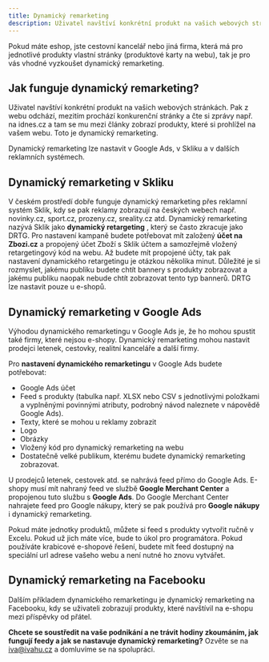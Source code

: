 ```yaml
---
title: Dynamický remarketing
description: Uživatel navštíví konkrétní produkt na vašich webových stránkách. Pak z webu odchází, mezitím prochází konkurenční stránky a čte si zprávy např. na idnes.cz a tam se mu mezi články zobrazí produkty, které si prohlížel na vašem webu. Toto je dynamický remarketing.
---
```

Pokud máte eshop, jste cestovní kancelář nebo jiná firma, která má pro jednotlivé produkty vlastní stránky (produktové karty na webu), tak je pro vás vhodné vyzkoušet dynamický remarketing.

## Jak funguje dynamický remarketing?
Uživatel navštíví konkrétní produkt na vašich webových stránkách. Pak z webu odchází, mezitím prochází konkurenční stránky a čte si zprávy např. na idnes.cz a tam se mu mezi články zobrazí produkty, které si prohlížel na vašem webu. Toto je dynamický remarketing.

Dynamický remarketing lze nastavit v Google Ads, v Skliku a v dalších reklamních systémech.

## Dynamický remarketing v Skliku

V českém prostředí dobře funguje dynamický remarketing přes reklamní systém Sklik, kdy se pak reklamy zobrazují na českých webech např. novinky.cz, sport.cz, prozeny.cz, sreality.cz atd. Dynamický remarketing nazývá Sklik jako **dynamický retargeting** , který se často zkracuje jako DRTG. Pro nastavení kampaně budete potřebovat mít založený **účet na Zbozi.cz** a propojený účet Zboží s Sklik účtem a samozřejmě vložený retargetingový kód na webu. Až budete mít propojené účty, tak pak nastavení dynamického retargetingu je otázkou několika minut. Důležité je si rozmyslet, jakému publiku budete chtít bannery s produkty zobrazovat  a jakému publiku naopak nebude chtít zobrazovat tento typ bannerů. DRTG lze nastavit pouze u e-shopů.

## Dynamický remarketing v Google Ads
Výhodou dynamického remarketingu v Google Ads je, že ho mohou spustit také firmy, které nejsou e-shopy. Dynamický remarketing mohou nastavit prodejci letenek, cestovky, realitní kanceláře a další firmy.

Pro **nastavení dynamického remarketingu** v Google Ads budete potřebovat:
*  Google Ads účet
* Feed s produkty (tabulka např. XLSX nebo CSV s jednotlivými položkami a vyplněnými povinnými atributy, podrobný návod naleznete v nápovědě Google Ads).
* Texty, které se mohou u reklamy zobrazit
* Logo
* Obrázky
* Vložený kód pro dynamický remarketing na webu
* Dostatečně velké publikum, kterému budete dynamický remarketing zobrazovat.

U prodejců letenek, cestovek atd. se nahrává feed přímo do Google Ads. E-shopy musí mít nahraný feed ve službě **Google Merchant Center** a propojenou tuto službu s **Google Ads**. Do Google Merchant Center nahrajete feed pro Google nákupy, který se pak používá pro **Google nákupy** i dynamický remarketing.

Pokud máte jednotky produktů, můžete si feed s produkty vytvořit ručně v Excelu. Pokud už jich máte více, bude to úkol pro programátora. Pokud používáte krabicové e-shopové řešení, budete mít feed dostupný na speciální url adrese vašeho webu a není nutné ho znovu vytvářet.

## Dynamický remarketing na Facebooku
Dalším příkladem dynamického remarketingu je dynamický remarketing na Facebooku, kdy se uživateli zobrazují produkty, které navštívil na e-shopu mezi příspěvky od přátel.

**Chcete se soustředit na vaše podnikání a ne trávit hodiny zkoumáním, jak fungují feedy a jak se nastavuje dynamický remarketing?** Ozvěte se na <a class="contact-email" href="mailto:iva@ivahu.cz">iva@ivahu.cz</a> a domluvíme se na spolupráci.

